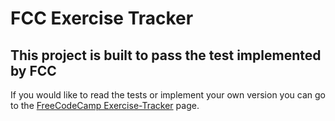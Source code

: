 # FCC Exercise Tracker

## This project is built to pass the test implemented by FCC

If you would like to read the tests or implement your own version you can go to the [FreeCodeCamp Exercise-Tracker](https://www.freecodecamp.org/learn/back-end-development-and-apis/back-end-development-and-apis-projects/exercise-tracker) page.